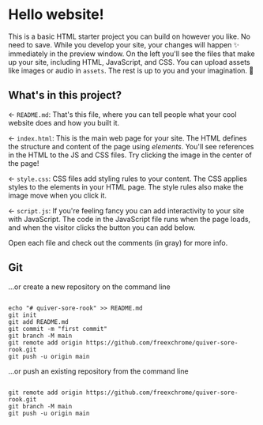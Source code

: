 # Hello website!

This is a basic HTML starter project you can build on however you like. No need to save. While you develop your site, your changes will happen ✨ immediately in the preview window. On the left you'll see the files that make up your site, including HTML, JavaScript, and CSS. You can upload assets like images or audio in `assets`. The rest is up to you and your imagination. 🦄

## What's in this project?

← `README.md`: That's this file, where you can tell people what your cool website does and how you built it.

← `index.html`: This is the main web page for your site. The HTML defines the structure and content of the page using _elements_. You'll see references in the HTML to the JS and CSS files. Try clicking the image in the center of the page!

← `style.css`: CSS files add styling rules to your content. The CSS applies styles to the elements in your HTML page. The style rules also make the image move when you click it.

← `script.js`: If you're feeling fancy you can add interactivity to your site with JavaScript. The code in the JavaScript file runs when the page loads, and when the visitor clicks the button you can add below.

Open each file and check out the comments (in gray) for more info.

## Git

...or create a new repository on the command line

```

echo "# quiver-sore-rook" >> README.md
git init
git add README.md
git commit -m "first commit"
git branch -M main
git remote add origin https://github.com/freexchrome/quiver-sore-rook.git
git push -u origin main
```


…or push an existing repository from the command line

```

git remote add origin https://github.com/freexchrome/quiver-sore-rook.git
git branch -M main
git push -u origin main